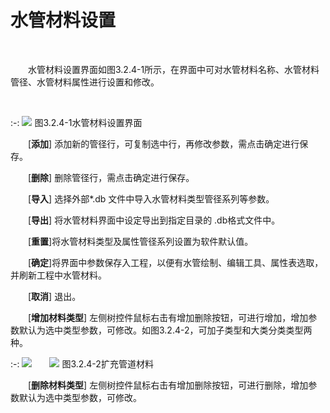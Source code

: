

# 水管材料设置
<br/>

&emsp;&emsp;水管材料设置界面如图3.2.4-1所示，在界面中可对水管材料名称、水管材料管径、水管材料属性进行设置和修改。

<br/>

:-: ![](images/66.png)
图3.2.4-1水管材料设置界面
<br/>

&emsp;&emsp;[**添加**] 添加新的管径行，可复制选中行，再修改参数，需点击确定进行保存。

&emsp;&emsp;[**删除**] 删除管径行，需点击确定进行保存。

&emsp;&emsp;[**导入**] 选择外部\*.db 文件中导入水管材料类型管径系列等参数。

&emsp;&emsp;[**导出**] 将水管材料界面中设定导出到指定目录的 .db格式文件中。

&emsp;&emsp;[**重置**]将水管材料类型及属性管径系列设置为软件默认值。

&emsp;&emsp;[**确定**\]将界面中参数保存入工程，以便有水管绘制、编辑工具、属性表选取，并刷新工程中水管材料。

&emsp;&emsp;[**取消**\] 退出。

&emsp;&emsp;[**增加材料类型**\] 左侧树控件鼠标右击有增加删除按钮，可进行增加，增加参数默认为选中类型参数，可修改。如图3.2.4-2，可加子类型和大类分类类型两种。
<br/>

:-: ![](images/67.png)&emsp;&emsp;![](images/68.png)
图3.2.4-2扩充管道材料
<br/>

&emsp;&emsp;[**删除材料类型**\] 左侧树控件鼠标右击有增加删除按钮，可进行删除，增加参数默认为选中类型参数，可修改。